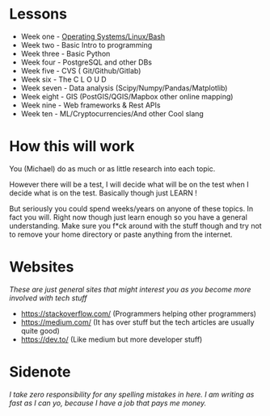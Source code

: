 # Lessons
* Week one - [Operating Systems/Linux/Bash](/week_one_os_nix_bash.md)
* Week two - Basic Intro to programming
* Week three - Basic Python
* Week four - PostgreSQL and other DBs
* Week five - CVS ( Git/Github/Gitlab)
* Week six - The C L O U D
* Week seven - Data analysis (Scipy/Numpy/Pandas/Matplotlib)
* Week eight - GIS (PostGIS/QGIS/Mapbox other online mapping)
* Week nine - Web frameworks & Rest APIs
* Week ten - ML/Cryptocurrencies/And other Cool slang

# How this will work
You (Michael) do as much or as little research into each topic.

However there will be a test, I will decide what will be on the test when I decide what is on the test.
Basically though just LEARN ! 

But seriously you could spend weeks/years on anyone of these topics. In fact you will. Right now though just learn enough so you have a general understanding. Make sure you f*ck around with the stuff though and try not to remove your home directory or paste anything from the internet.

# Websites
*These are just general sites that might interest you as you become more involved with tech stuff*
- https://stackoverflow.com/ (Programmers helping other programmers)
- https://medium.com/ (It has over stuff but the tech articles are usually quite good)
- https://dev.to/ (Like medium but more developer stuff)

# Sidenote
_I take zero responsibility for any spelling mistakes in here. I am writing as fast as I can yo, because I have a job that pays me money._
